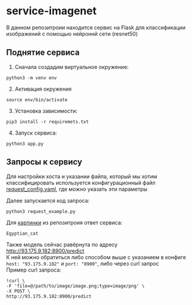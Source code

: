 # service-imagenet
В данном репозитроии находится сервис на Flask для классификации изображений с помощью нейроннй сети (resnet50)

## Поднятие сервиса

1. Сначала создадим виртуальное окружение:
```
python3 -m venv env
```
2. Активация окружения
```
source env/bin/activate
```
3. Установка зависимости:
```
pip3 install -r requiremets.txt
```
4. Запуск сервиса:
```
python3 app.py
```

## Запросы к сервису
Для настройки хоста и указании файла, который мы хотим классифицировать используется конфигурационный файл [request_config.yaml](https://github.com/Landaunn/service-imagenet/blob/main/request_config.yaml), где можно указать эти параметры <br/>

Далее запускается код запроса:
```
python3 request_example.py
```
Для [картинки](https://github.com/Landaunn/service-imagenet/blob/main/cat.png) из репозитроия ответ сервиса:
```
Egyptian_cat
```

Также модель сейчас равёрнута по адресу http://93.175.9.182:8900/predict <br/>
К ней можно обратиться либо способом выше с указанием в конфиге `host: "93.175.9.182"` и `port: "8900"`, либо через curl запрос <br/>
Пример curl запроса:
```
!curl \
-F 'file=@/path/to/image/image.png;type=image/png' \
-X POST \
http://93.175.9.182:8900/predict
```
